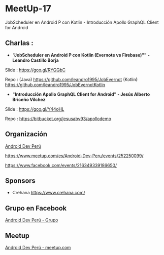 # MeetUp-17
JobScheduler en Android P con Kotlin - Introducción Apollo GraphQL Client for Android

## Charlas :

- **"JobScheduler en Android P con Kotlin (Evernote vs Firebase)"" - Leandro Castillo Borja**

Slide : https://goo.gl/RYGGbC

Repo  : 
   (Java) https://github.com/leandro1995/JobEvernot
   (Kotlin) https://github.com/leandro1995/JobEvernotKotlin

- **"Introducción Apollo GraphQL Client for Android" - Jesús Alberto Briceño Vílchez**

 Slide : https://goo.gl/Y44oHL

 Repo  : https://bitbucket.org/jesusabv93/apollodemo
       
## Organización 
[Android Dev Perú](https://github.com/Android-Dev-Peru)


https://www.meetup.com/es/Android-Dev-Peru/events/252250099/

https://www.facebook.com/events/216349339186650/

## Sponsors

- Crehana https://www.crehana.com/

## Grupo en Facebook 

[Android Dev Perú - Grupo](https://www.facebook.com/groups/androidpe/)

## Meetup 

[Android Dev Perú - meetup.com](https://www.meetup.com/es-ES/Android-Dev-Peru/)
